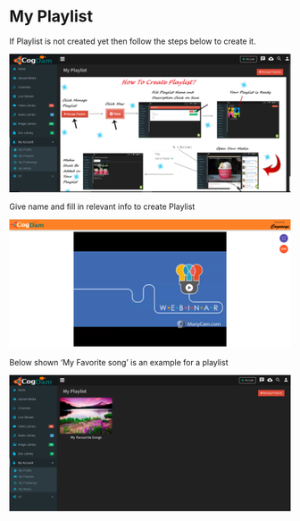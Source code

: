 # My Playlist

If Playlist is not created yet then follow the steps below to create it.

![](../.gitbook/assets/image%20%2870%29.png)

Give name and fill in relevant info to create Playlist

![](../.gitbook/assets/image%20%28148%29.png)

Below shown ‘My Favorite song’ is an example for a playlist

![](../.gitbook/assets/image%20%2821%29.png)

